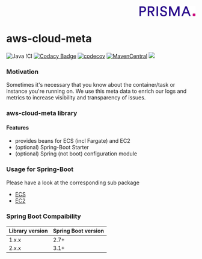 <div align="right"><a target="myNextJob" href="https://www.prisma-capacity.eu/careers#job-offers">
    <img class="inline" src="prisma.png">
</a></div>

# aws-cloud-meta

![Java
!CI](https://github.com/prisma-capacity/aws-cloud-meta/workflows/Java%20CI/badge.svg?branch=main)
[![Codacy Badge](https://api.codacy.com/project/badge/Grade/333bfd567a6a447895212994b414f077)](https://app.codacy.com/gh/prisma-capacity/aws-cloud-meta?utm_source=github.com&utm_medium=referral&utm_content=prisma-capacity/aws-cloud-meta&utm_campaign=Badge_Grade_Settings)
[![codecov](https://codecov.io/gh/prisma-capacity/aws-cloud-meta/branch/main/graph/badge.svg)](https://codecov.io/gh/prisma-capacity/aws-cloud-meta)
[![MavenCentral](https://img.shields.io/maven-central/v/eu.prismacapacity/aws-cloud-meta)](http://search.maven.org/#search%7Cgav%7C1%7Cg%3A%22eu.prismacapacity%22)
<a href="https://www.apache.org/licenses/LICENSE-2.0">
    <img class="inline" src="https://img.shields.io/badge/license-ASL2-green.svg?style=flat">
</a>


### Motivation

Sometimes it's necessary that you know about the container/task or instance you're running on. We use this meta data to enrich 
our logs and metrics to increase visibility and transparency of issues.

### aws-cloud-meta library

#### Features
* provides beans for ECS (incl Fargate) and EC2
* (optional) Spring-Boot Starter
* (optional) Spring (not boot) configuration module 

### Usage for Spring-Boot

Please have a look at the corresponding sub package
* [ECS](aws-cloud-meta-spring-ecs/README.md)
* [EC2](aws-cloud-meta-spring-ec2/README.md) 

### Spring Boot Compaibility

| Library version | Spring Boot version |
|-----------------|---------------------|
| 1.x.x           | 2.7+                |
| 2.x.x           | 3.1+                |
